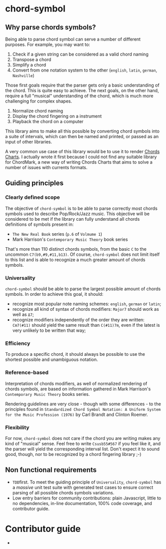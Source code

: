 # chord-symbol

## Why parse chords symbols?
Being able to parse chord symbol can serve a number of different purposes. For example, you may want to:
1. Check if a given string can be considered as a valid chord naming
1. Transpose a chord
1. Simplify a chord
1. Convert from one notation system to the other (`english`, `latin`, `german`, `Nashville`)

Those first goals require that the parser gets only a basic understanding of the chord. This is quite easy to achieve.
The next goals, on the other hand, require a full "musical" understanding of the chord, which is much more challenging for complex shapes.

1. Normalize chord naming
1. Display the chord fingering on a instrument
1. Playback the chord on a computer

This library aims to make all this possible by converting chord symbols into a suite of intervals, which can then be named and printed, or passed as an input of other libraries.

A very common use case of this library would be to use it to render [Chords Charts](https://en.wikipedia.org/wiki/Chord_chart).
I actually wrote it first because I could not find any suitable library for ChordMark, a new way of writing Chords Charts that aims to solve a number of issues with currents formats.

## Guiding principles

### Clearly defined scope

The objective of `chord-symbol` is to be able to parse correctly most chords symbols used to describe Pop/Rock/Jazz music.
This objective will be considered to be met if the library can fully understand all chords definitions of symbols present in:
- `The New Real Book` series (`p.6` of `Volmume 1`)
- Mark Harrison's `Contemporary Music Theory` book series

That's more than 110 distinct chords symbols, from the basic `C` to the uncommon `C7(b9,#9,#11,b13)`. 
Of course, `chord-symbol` does not limit itself to this list and is able to recognize a much greater amount of chords symbols.

### Universality

`chord-symbol` should be able to parse the largest possible amount of chords symbols. In order to achieve this goal, it should:
- recognize most popular note naming schemes: `english`, `german` or `latin`;
- recognize all kind of syntax of chords modifiers: `Major7` should work as well as `Δ7`;
- recognize modifiers independently of the order they are written: `Cm7(#11)` should yield the same result than `C(#11)7m`, even if the latest is very unlikely to be written that way;

### Efficiency

To produce a specific chord, it should always be possible to use the shortest possible and unambiguous notation.

### Reference-based

Interpretation of chords modifiers, as well of normalized rendering of chords symbols, are based on information gathered in Mark Harrison's `Contemporary Music Theory` books series.

Rendering guidelines are very close - though with some differences - to the principles found in `Standardized Chord Symbol Notation: A Uniform System for the Music Profession (1976)` by Carl Brandt and Clinton Roemer.

### Flexibility

For now, `chord-symbol` does not care if the chord you are writing makes any kind of "musical" sense. Feel free to write `Csusb55#567` if you feel like it, and the parser will yield the corresponding interval list.
Don't expect it to sound good, though, nor to be recognized by a chord fingering library ;-)

## Non functional requirements

- `TDD`first. To meet the guiding principle of `Universality`, `chord-symbol` has a *massive* unit test suite with generated test cases to ensure correct parsing of all possible chords symbols variations.
- Low entry barriers for community contributions: plain Javascript, little to no dependencies, in-line documentation, 100% code coverage, and contributor guide.

# Contributor guide

- 
